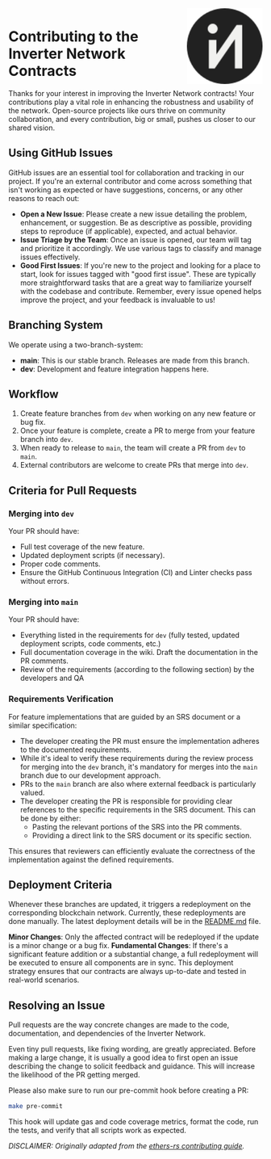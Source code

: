 <img align="right" width="150" height="150" top="100" src="./assets/logo_circle.svg">

# Contributing to the Inverter Network Contracts

Thanks for your interest in improving the Inverter Network contracts! Your contributions play a vital role in enhancing the robustness and usability of the network. Open-source projects like ours thrive on community collaboration, and every contribution, big or small, pushes us closer to our shared vision.

## Using GitHub Issues
GitHub issues are an essential tool for collaboration and tracking in our project. If you're an external contributor and come across something that isn't working as expected or have suggestions, concerns, or any other reasons to reach out:

- **Open a New Issue**: Please create a new issue detailing the problem, enhancement, or suggestion. Be as descriptive as possible, providing steps to reproduce (if applicable), expected, and actual behavior.
- **Issue Triage by the Team**: Once an issue is opened, our team will tag and prioritize it accordingly. We use various tags to classify and manage issues effectively.
- **Good First Issues**: If you're new to the project and looking for a place to start, look for issues tagged with "good first issue". These are typically more straightforward tasks that are a great way to familiarize yourself with the codebase and contribute.
Remember, every issue opened helps improve the project, and your feedback is invaluable to us!

## Branching System

We operate using a two-branch-system:
- **main**: This is our stable branch. Releases are made from this branch.
- **dev**: Development and feature integration happens here.

## Workflow
1. Create feature branches from `dev` when working on any new feature or bug fix.
2. Once your feature is complete, create a PR to merge from your feature branch into `dev`.
3. When ready to release to `main`, the team will create a PR from `dev` to `main`.
4. External contributors are welcome to create PRs that merge into `dev`.

## Criteria for Pull Requests

### Merging into `dev`
Your PR should have:
- Full test coverage of the new feature.
- Updated deployment scripts (if necessary).
- Proper code comments.
- Ensure the GitHub Continuous Integration (CI) and Linter checks pass without errors.

### Merging into `main`
Your PR should have:
- Everything listed in the requirements for `dev` (fully tested, updated deployment scripts, code comments, etc.)
- Full documentation coverage in the wiki. Draft the documentation in the PR comments.
- Review of the requirements (according to the following section) by the developers and QA

### Requirements Verification
For feature implementations that are guided by an SRS document or a similar specification:

- The developer creating the PR must ensure the implementation adheres to the documented requirements.
- While it's ideal to verify these requirements during the review process for merging into the `dev` branch, it's mandatory for merges into the `main` branch due to our development approach.
- PRs to the `main` branch are also where external feedback is particularly valued.
- The developer creating the PR is responsible for providing clear references to the specific requirements in the SRS document. This can be done by either:
  - Pasting the relevant portions of the SRS into the PR comments.
  - Providing a direct link to the SRS document or its specific section.

This ensures that reviewers can efficiently evaluate the correctness of the implementation against the defined requirements.

## Deployment Criteria
Whenever these branches are updated, it triggers a redeployment on the corresponding blockchain network. Currently, these redeployments are done manually. The latest deployment details will be in the <a href="./README.md" target="_blank">README.md</a> file.

**Minor Changes**: Only the affected contract will be redeployed if the update is a minor change or a bug fix.
**Fundamental Changes**: If there's a significant feature addition or a substantial change, a full redeployment will be executed to ensure all components are in sync.
This deployment strategy ensures that our contracts are always up-to-date and tested in real-world scenarios.

## Resolving an Issue

Pull requests are the way concrete changes are made to the code, documentation,
and dependencies of the Inverter Network.

Even tiny pull requests, like fixing wording, are greatly appreciated.
Before making a large change, it is usually a good idea to first open an issue
describing the change to solicit feedback and guidance. This will increase the
likelihood of the PR getting merged.

Please also make sure to run our pre-commit hook before creating a PR:

```bash
make pre-commit
```

This hook will update gas and code coverage metrics, format the code, run the tests, and verify that all scripts work as expected.

_DISCLAIMER: Originally adapted from the [ethers-rs contributing guide](https://github.com/gakonst/ethers-rs/blob/master/CONTRIBUTING.md)._
